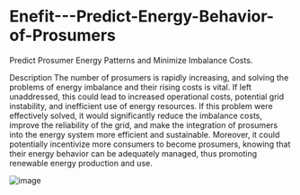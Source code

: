 # Enefit---Predict-Energy-Behavior-of-Prosumers
Predict Prosumer Energy Patterns and Minimize Imbalance Costs.

Description
The number of prosumers is rapidly increasing, and solving the problems of energy imbalance and their rising costs is vital. If left unaddressed, this could lead to increased operational costs, potential grid instability, and inefficient use of energy resources. If this problem were effectively solved, it would significantly reduce the imbalance costs, improve the reliability of the grid, and make the integration of prosumers into the energy system more efficient and sustainable. Moreover, it could potentially incentivize more consumers to become prosumers, knowing that their energy behavior can be adequately managed, thus promoting renewable energy production and use.

![image](https://github.com/user-attachments/assets/5a6080c2-45fd-46e4-842a-672198ddd572)

